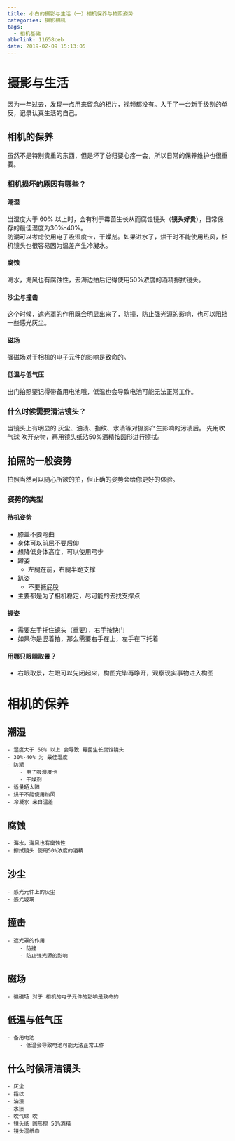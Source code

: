 ```yaml
---
title: 小白的摄影与生活（一）相机保养与拍照姿势
categories: 摄影相机
tags:
  - 相机基础
abbrlink: 11658ceb
date: 2019-02-09 15:13:05
---
```

# 摄影与生活

因为一年过去，发现一点用来留念的相片，视频都没有。入手了一台新手级别的单反，记录认真生活的自己。

## 相机的保养

虽然不是特别贵重的东西，但是坏了总归要心疼一会，所以日常的保养维护也很重要。

### 相机损坏的原因有哪些？

#### 潮湿

当湿度大于 60% 以上时，会有利于霉菌生长从而腐蚀镜头（**镜头好贵**），日常保存的最佳湿度为30%-40%。	
防潮可以考虑使用电子吸湿度卡，干燥剂。如果进水了，烘干时不能使用热风，相机镜头也很容易因为温差产生冷凝水。

#### 腐蚀

海水，海风也有腐蚀性，去海边拍后记得使用50%浓度的酒精擦拭镜头。

#### 沙尘与撞击

这个时候，遮光罩的作用既会明显出来了，防撞，防止强光源的影响，也可以阻挡一些感光灰尘。

#### 磁场

强磁场对于相机的电子元件的影响是致命的。

#### 低温与低气压

出门拍照要记得带备用电池哦，低温也会导致电池可能无法正常工作。

### 什么时候需要清洁镜头？

当镜头上有明显的 灰尘、油渍、指纹、水渍等对摄影产生影响的污渍后。
先用吹气球 吹开杂物，再用镜头纸沾50%酒精按圆形进行擦拭。

## 拍照的一般姿势

拍照当然可以随心所欲的拍，但正确的姿势会给你更好的体验。

### 姿势的类型

#### 待机姿势

- 膝盖不要弯曲
- 身体可以前屈不要后仰
- 想降低身体高度，可以使用弓步
- 蹲姿
	- 左腿在前，右腿半跪支撑
- 趴姿
	- 不要撅屁股
- 主要都是为了相机稳定，尽可能的去找支撑点

#### 握姿

- 需要左手托住镜头（重要），右手按快门
- 如果你是竖着拍，那么需要右手在上，左手在下托着

#### 用哪只眼睛取景？

- 右眼取景，左眼可以先闭起来，构图完毕再睁开，观察现实事物进入构图


# 相机的保养
## 潮湿
    - 湿度大于 60% 以上 会导致 霉菌生长腐蚀镜头
    - 30%-40% 为 最佳湿度
    - 防潮
        - 电子吸湿度卡
        - 干燥剂
    - 适量晒太阳
    - 烘干不能使用热风
    - 冷凝水 来自温差
## 腐蚀
    - 海水，海风也有腐蚀性
    - 擦拭镜头 使用50%浓度的酒精
## 沙尘
    - 感光元件上的灰尘
    - 感光玻璃
## 撞击
    - 遮光罩的作用 
        - 防撞
        - 防止强光源的影响
## 磁场
    - 强磁场 对于 相机的电子元件的影响是致命的
## 低温与低气压
    - 备用电池
        - 低温会导致电池可能无法正常工作
## 什么时候清洁镜头
    - 灰尘
    - 指纹
    - 油渍
    - 水渍
    - 吹气球 吹
    - 镜头纸 圆形擦 50%酒精
    - 镜头湿纸巾
